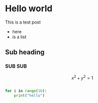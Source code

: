 
# Hello world

This is a test post

- here
- is a list

## Sub heading

### SUB SUB


```math
x^2 + y^2 = 1
```

```python

for i in range(10):
    print("hello")
```
